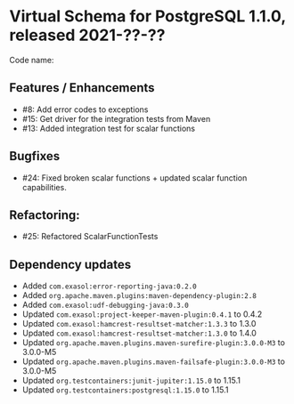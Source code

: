 # Virtual Schema for PostgreSQL 1.1.0, released 2021-??-??

Code name:

## Features / Enhancements

* #8: Add error codes to exceptions
* #15: Get driver for the integration tests from Maven
* #13: Added integration test for scalar functions

## Bugfixes

* #24: Fixed broken scalar functions + updated scalar function capabilities.

## Refactoring:

* #25: Refactored ScalarFunctionTests

## Dependency updates

* Added `com.exasol:error-reporting-java:0.2.0`
* Added `org.apache.maven.plugins:maven-dependency-plugin:2.8`
* Added `com.exasol:udf-debugging-java:0.3.0`
* Updated `com.exasol:project-keeper-maven-plugin:0.4.1` to 0.4.2
* Updated `com.exasol:hamcrest-resultset-matcher:1.3.3` to 1.3.0
* Updated `com.exasol:hamcrest-resultset-matcher:1.3.0` to 1.4.0
* Updated `org.apache.maven.plugins.maven-surefire-plugin:3.0.0-M3` to 3.0.0-M5
* Updated `org.apache.maven.plugins.maven-failsafe-plugin:3.0.0-M3` to 3.0.0-M5
* Updated `org.testcontainers:junit-jupiter:1.15.0` to 1.15.1
* Updated `org.testcontainers:postgresql:1.15.0` to 1.15.1